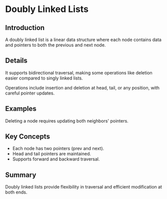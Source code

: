 # Doubly Linked Lists

## Introduction
A doubly linked list is a linear data structure where each node contains data and pointers to both the previous and next node.

## Details
It supports bidirectional traversal, making some operations like deletion easier compared to singly linked lists.

Operations include insertion and deletion at head, tail, or any position, with careful pointer updates.

## Examples
Deleting a node requires updating both neighbors' pointers.

## Key Concepts
- Each node has two pointers (prev and next).  
- Head and tail pointers are maintained.  
- Supports forward and backward traversal.

## Summary
Doubly linked lists provide flexibility in traversal and efficient modification at both ends.
